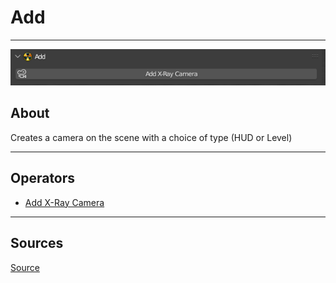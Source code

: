 # Add

___

![Alt text centered](assets/images/n-panel-add.png)

## About

Creates a camera on the scene with a choice of type (HUD or Level)

___

## Operators

- [Add X-Ray Camera](../addon-operators/operator-add-x-ray-camera.md)

___

## Sources

[Source](https://github.com/PavelBlend/blender-xray/wiki/Panel-Add)
